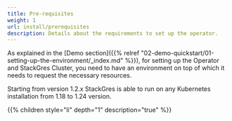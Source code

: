 ```yaml
---
title: Pre-requisites
weight: 1
url: install/prerequisites
description: Details about the requirements to set up the operator.
---
```


As explained in the [Demo section]({{% relref "02-demo-quickstart/01-setting-up-the-environment/_index.md" %}}), for setting up the Operator and StackGres Cluster, you need to have an
environment on top of which it needs to request the necessary resources.

Starting from version 1.2.x StackGres is able to run on any Kubernetes installation from 1.18 to 1.24 version.

{{% children style="li" depth="1"  description="true" %}}
